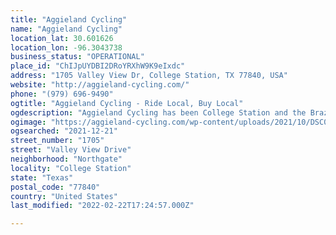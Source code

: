 ```yaml
---
title: "Aggieland Cycling"
name: "Aggieland Cycling"
location_lat: 30.601626
location_lon: -96.3043738
business_status: "OPERATIONAL"
place_id: "ChIJpUYDBI2DRoYRXhW9K9eIxdc"
address: "1705 Valley View Dr, College Station, TX 77840, USA"
website: "http://aggieland-cycling.com/"
phone: "(979) 696-9490"
ogtitle: "Aggieland Cycling - Ride Local, Buy Local"
ogdescription: "Aggieland Cycling has been College Station and the Brazos Valley&rsquo;s complete bicycle source for sales and service for over 20 years."
ogimage: "https://aggieland-cycling.com/wp-content/uploads/2021/10/DSC05920-e1552923749513-1024x683.jpg"
ogsearched: "2021-12-21"
street_number: "1705"
street: "Valley View Drive"
neighborhood: "Northgate"
locality: "College Station"
state: "Texas"
postal_code: "77840"
country: "United States"
last_modified: "2022-02-22T17:24:57.000Z"

---
```

